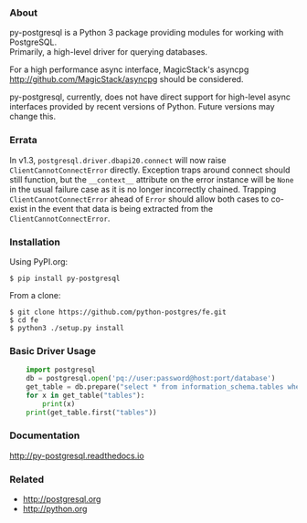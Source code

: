 ### About

py-postgresql is a Python 3 package providing modules for working with PostgreSQL.  
Primarily, a high-level driver for querying databases.

For a high performance async interface, MagicStack's asyncpg
http://github.com/MagicStack/asyncpg should be considered.

py-postgresql, currently, does not have direct support for high-level async
interfaces provided by recent versions of Python. Future versions may change this.

### Errata

In v1.3, `postgresql.driver.dbapi20.connect` will now raise `ClientCannotConnectError` directly.
Exception traps around connect should still function, but the `__context__` attribute
on the error instance will be `None` in the usual failure case as it is no longer
incorrectly chained. Trapping `ClientCannotConnectError` ahead of `Error` should
allow both cases to co-exist in the event that data is being extracted from
the `ClientCannotConnectError`.

### Installation

Using PyPI.org:

	$ pip install py-postgresql

From a clone:

	$ git clone https://github.com/python-postgres/fe.git
	$ cd fe
	$ python3 ./setup.py install

### Basic Driver Usage

```python
	import postgresql
	db = postgresql.open('pq://user:password@host:port/database')
	get_table = db.prepare("select * from information_schema.tables where table_name = $1")
	for x in get_table("tables"):
		print(x)
	print(get_table.first("tables"))
```

### Documentation

http://py-postgresql.readthedocs.io

### Related

- http://postgresql.org
- http://python.org
